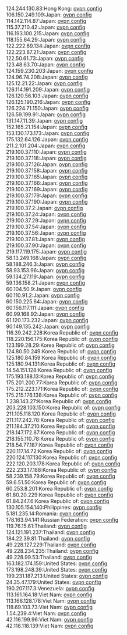 124.244.130.83:Hong Kong: [ovpn config](vpn/124_244_130_83.ovpn)  
106.150.249.109:Japan: [ovpn config](vpn/106_150_249_109.ovpn)  
114.142.114.87:Japan: [ovpn config](vpn/114_142_114_87.ovpn)  
115.37.210.42:Japan: [ovpn config](vpn/115_37_210_42.ovpn)  
116.193.100.215:Japan: [ovpn config](vpn/116_193_100_215.ovpn)  
118.155.64.29:Japan: [ovpn config](vpn/118_155_64_29.ovpn)  
122.222.69.134:Japan: [ovpn config](vpn/122_222_69_134.ovpn)  
122.223.87.21:Japan: [ovpn config](vpn/122_223_87_21.ovpn)  
122.50.61.73:Japan: [ovpn config](vpn/122_50_61_73.ovpn)  
123.48.63.70:Japan: [ovpn config](vpn/123_48_63_70.ovpn)  
124.159.230.203:Japan: [ovpn config](vpn/124_159_230_203.ovpn)  
124.96.74.208:Japan: [ovpn config](vpn/124_96_74_208.ovpn)  
125.12.21.22:Japan: [ovpn config](vpn/125_12_21_22.ovpn)  
126.114.191.209:Japan: [ovpn config](vpn/126_114_191_209.ovpn)  
126.120.56.103:Japan: [ovpn config](vpn/126_120_56_103.ovpn)  
126.125.190.216:Japan: [ovpn config](vpn/126_125_190_216.ovpn)  
126.224.71.150:Japan: [ovpn config](vpn/126_224_71_150.ovpn)  
126.59.199.91:Japan: [ovpn config](vpn/126_59_199_91.ovpn)  
131.147.11.39:Japan: [ovpn config](vpn/131_147_11_39.ovpn)  
152.165.21.154:Japan: [ovpn config](vpn/152_165_21_154.ovpn)  
153.130.173.173:Japan: [ovpn config](vpn/153_130_173_173.ovpn)  
175.132.64.126:Japan: [ovpn config](vpn/175_132_64_126.ovpn)  
211.2.101.204:Japan: [ovpn config](vpn/211_2_101_204.ovpn)  
219.100.37.110:Japan: [ovpn config](vpn/219_100_37_110.ovpn)  
219.100.37.118:Japan: [ovpn config](vpn/219_100_37_118.ovpn)  
219.100.37.126:Japan: [ovpn config](vpn/219_100_37_126.ovpn)  
219.100.37.158:Japan: [ovpn config](vpn/219_100_37_158.ovpn)  
219.100.37.165:Japan: [ovpn config](vpn/219_100_37_165.ovpn)  
219.100.37.166:Japan: [ovpn config](vpn/219_100_37_166.ovpn)  
219.100.37.169:Japan: [ovpn config](vpn/219_100_37_169.ovpn)  
219.100.37.179:Japan: [ovpn config](vpn/219_100_37_179.ovpn)  
219.100.37.190:Japan: [ovpn config](vpn/219_100_37_190.ovpn)  
219.100.37.2:Japan: [ovpn config](vpn/219_100_37_2.ovpn)  
219.100.37.24:Japan: [ovpn config](vpn/219_100_37_24.ovpn)  
219.100.37.29:Japan: [ovpn config](vpn/219_100_37_29.ovpn)  
219.100.37.54:Japan: [ovpn config](vpn/219_100_37_54.ovpn)  
219.100.37.56:Japan: [ovpn config](vpn/219_100_37_56.ovpn)  
219.100.37.81:Japan: [ovpn config](vpn/219_100_37_81.ovpn)  
219.100.37.90:Japan: [ovpn config](vpn/219_100_37_90.ovpn)  
219.117.119.175:Japan: [ovpn config](vpn/219_117_119_175.ovpn)  
58.13.249.168:Japan: [ovpn config](vpn/58_13_249_168.ovpn)  
58.188.246.3:Japan: [ovpn config](vpn/58_188_246_3.ovpn)  
58.93.153.96:Japan: [ovpn config](vpn/58_93_153_96.ovpn)  
59.134.27.119:Japan: [ovpn config](vpn/59_134_27_119.ovpn)  
59.136.158.21:Japan: [ovpn config](vpn/59_136_158_21.ovpn)  
60.104.50.9:Japan: [ovpn config](vpn/60_104_50_9.ovpn)  
60.110.91.2:Japan: [ovpn config](vpn/60_110_91_2.ovpn)  
60.150.225.64:Japan: [ovpn config](vpn/60_150_225_64.ovpn)  
60.156.117.111:Japan: [ovpn config](vpn/60_156_117_111.ovpn)  
60.99.168.92:Japan: [ovpn config](vpn/60_99_168_92.ovpn)  
61.120.173.232:Japan: [ovpn config](vpn/61_120_173_232.ovpn)  
90.149.135.242:Japan: [ovpn config](vpn/90_149_135_242.ovpn)  
116.39.242.228:Korea Republic of: [ovpn config](vpn/116_39_242_228.ovpn)  
118.220.156.175:Korea Republic of: [ovpn config](vpn/118_220_156_175.ovpn)  
123.199.28.29:Korea Republic of: [ovpn config](vpn/123_199_28_29.ovpn)  
124.80.50.249:Korea Republic of: [ovpn config](vpn/124_80_50_249.ovpn)  
125.180.84.159:Korea Republic of: [ovpn config](vpn/125_180_84_159.ovpn)  
125.180.94.131:Korea Republic of: [ovpn config](vpn/125_180_94_131.ovpn)  
14.54.151.128:Korea Republic of: [ovpn config](vpn/14_54_151_128.ovpn)  
175.193.188.13:Korea Republic of: [ovpn config](vpn/175_193_188_13.ovpn)  
175.201.200.77:Korea Republic of: [ovpn config](vpn/175_201_200_77.ovpn)  
175.212.223.171:Korea Republic of: [ovpn config](vpn/175_212_223_171.ovpn)  
175.215.176.138:Korea Republic of: [ovpn config](vpn/175_215_176_138.ovpn)  
1.238.143.27:Korea Republic of: [ovpn config](vpn/1_238_143_27.ovpn)  
203.228.103.150:Korea Republic of: [ovpn config](vpn/203_228_103_150.ovpn)  
211.105.118.120:Korea Republic of: [ovpn config](vpn/211_105_118_120.ovpn)  
211.117.242.78:Korea Republic of: [ovpn config](vpn/211_117_242_78.ovpn)  
211.184.37.210:Korea Republic of: [ovpn config](vpn/211_184_37_210.ovpn)  
218.147.172.87:Korea Republic of: [ovpn config](vpn/218_147_172_87.ovpn)  
218.155.110.78:Korea Republic of: [ovpn config](vpn/218_155_110_78.ovpn)  
218.54.77.187:Korea Republic of: [ovpn config](vpn/218_54_77_187.ovpn)  
220.117.14.72:Korea Republic of: [ovpn config](vpn/220_117_14_72.ovpn)  
220.124.117.130:Korea Republic of: [ovpn config](vpn/220_124_117_130.ovpn)  
222.120.203.178:Korea Republic of: [ovpn config](vpn/222_120_203_178.ovpn)  
222.233.17.188:Korea Republic of: [ovpn config](vpn/222_233_17_188.ovpn)  
58.239.158.79:Korea Republic of: [ovpn config](vpn/58_239_158_79.ovpn)  
59.6.51.50:Korea Republic of: [ovpn config](vpn/59_6_51_50.ovpn)  
60.253.8.201:Korea Republic of: [ovpn config](vpn/60_253_8_201.ovpn)  
61.80.20.229:Korea Republic of: [ovpn config](vpn/61_80_20_229.ovpn)  
61.84.247.6:Korea Republic of: [ovpn config](vpn/61_84_247_6.ovpn)  
130.105.154.140:Philippines: [ovpn config](vpn/130_105_154_140.ovpn)  
5.181.235.14:Romania: [ovpn config](vpn/5_181_235_14.ovpn)  
178.163.94.141:Russian Federation: [ovpn config](vpn/178_163_94_141.ovpn)  
119.76.15.61:Thailand: [ovpn config](vpn/119_76_15_61.ovpn)  
124.121.191.237:Thailand: [ovpn config](vpn/124_121_191_237.ovpn)  
184.22.39.81:Thailand: [ovpn config](vpn/184_22_39_81.ovpn)  
49.228.127.229:Thailand: [ovpn config](vpn/49_228_127_229.ovpn)  
49.228.234.235:Thailand: [ovpn config](vpn/49_228_234_235.ovpn)  
49.228.99.53:Thailand: [ovpn config](vpn/49_228_99_53.ovpn)  
163.182.174.159:United States: [ovpn config](vpn/163_182_174_159.ovpn)  
173.198.248.39:United States: [ovpn config](vpn/173_198_248_39.ovpn)  
199.231.187.213:United States: [ovpn config](vpn/199_231_187_213.ovpn)  
24.35.47.179:United States: [ovpn config](vpn/24_35_47_179.ovpn)  
190.207.117.3:Venezuela: [ovpn config](vpn/190_207_117_3.ovpn)  
113.161.164.18:Viet Nam: [ovpn config](vpn/113_161_164_18.ovpn)  
113.166.128.178:Viet Nam: [ovpn config](vpn/113_166_128_178.ovpn)  
118.69.103.73:Viet Nam: [ovpn config](vpn/118_69_103_73.ovpn)  
1.54.239.4:Viet Nam: [ovpn config](vpn/1_54_239_4.ovpn)  
42.116.199.96:Viet Nam: [ovpn config](vpn/42_116_199_96.ovpn)  
42.118.118.139:Viet Nam: [ovpn config](vpn/42_118_118_139.ovpn)  
